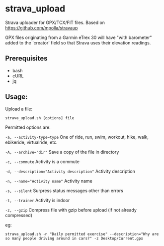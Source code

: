 # strava_upload
Strava uploader for GPX/TCX/FIT files.
Based on https://github.com/mpolla/stravaup

GPX files originating from a Garmin eTrex 30 will have "with barometer" added to the 'creator' field so that Strava uses their elevation readings.

## Prerequisites
* bash
* cURL
* jq


## Usage:
Upload a file:

  `strava_upload.sh [options] file`

Permitted options are:

`-a, --activity-type=type` One of ride, run, swim, workout, hike, walk, ebikeride, virtualride, etc.

`-A, --archive="dir"` Save a copy of the file in directory

`-c, --commute` Activity is a commute

`-d, --description="Activity description"` Activity description

`-n, --name="Activity name"` Activity name

`-s, --silent` Surpress status messages other than errors

`-t, --trainer` Activity is indoor

`-z, --gzip` Compress file with gzip before upload (if not already compressed)

eg:

  `strava_upload.sh -n "Daily permitted exercise" --description="Why are so many people driving around in cars?" -z Desktop/Current.gpx`
